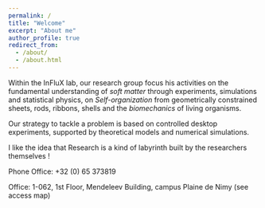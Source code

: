 ```yaml
---
permalink: /
title: "Welcome"
excerpt: "About me"
author_profile: true
redirect_from: 
  - /about/
  - /about.html
---
```


Within the InFluX lab, our research group focus his activities on the fundamental understanding of *soft matter* through experiments, simulations and statistical physics, on *Self-organization* from geometrically constrained sheets, rods, ribbons, shells and the *biomechanics* of living organisms. 

Our strategy to tackle a problem is based on controlled desktop experiments, supported by theoretical models and numerical simulations.

I like the idea that Research is a kind of labyrinth built by the researchers themselves !

Phone Office: +32 (0) 65 373819

Office: 1-062, 1st Floor, Mendeleev Building, campus Plaine de Nimy (see access map)



